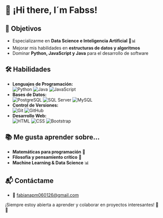 # 👋 ¡Hi there, I´m Fabss!

## 🎯 Objetivos
- Especializarme en **Data Science e Inteligencia Artificial** 🤖📊
- Mejorar mis habilidades en **estructuras de datos y algoritmos**
- Dominar **Python, JavaScript y Java** para el desarrollo de software

## 🛠️ Habilidades
- **Lenguajes de Programación:**  
  ![Python](https://img.shields.io/badge/Python-3776AB?style=for-the-badge&logo=python&logoColor=white) ![Java](https://img.shields.io/badge/Java-ED8B00?style=for-the-badge&logo=java&logoColor=white) ![JavaScript](https://img.shields.io/badge/JavaScript-F7DF1E?style=for-the-badge&logo=javascript&logoColor=black)  
- **Bases de Datos:**  
  ![PostgreSQL](https://img.shields.io/badge/PostgreSQL-336791?style=for-the-badge&logo=postgresql&logoColor=white) ![SQL Server](https://img.shields.io/badge/SQL%20Server-CC2927?style=for-the-badge&logo=microsoft%20sql%20server&logoColor=white) ![MySQL](https://img.shields.io/badge/MySQL-4479A1?style=for-the-badge&logo=mysql&logoColor=white)  
- **Control de Versiones:**  
  ![Git](https://img.shields.io/badge/Git-F05032?style=for-the-badge&logo=git&logoColor=white) ![GitHub](https://img.shields.io/badge/GitHub-181717?style=for-the-badge&logo=github&logoColor=white)  
- **Desarrollo Web:**  
  ![HTML](https://img.shields.io/badge/HTML-E34F26?style=for-the-badge&logo=html5&logoColor=white) ![CSS](https://img.shields.io/badge/CSS-1572B6?style=for-the-badge&logo=css3&logoColor=white) ![Bootstrap](https://img.shields.io/badge/Bootstrap-7952B3?style=for-the-badge&logo=bootstrap&logoColor=white)  

## 📚 Me gusta aprender sobre...
- **Matemáticas para programación** 📐
- **Filosofía y pensamiento crítico** 🤯
- **Machine Learning & Data Science** 📊

## 📬 Contáctame
- 📧 [fabianapm060126@gmail.com](#)

¡Siempre estoy abierta a aprender y colaborar en proyectos interesantes! 🚀✨
